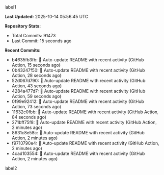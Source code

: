 
label1 
<!-- ACTIVITY_START -->
**Last Updated:** 2025-10-14 05:56:45 UTC

**Repository Stats:**
- Total Commits: 91473
- Last Commit: 15 seconds ago

**Recent Commits:**
- b4635fb3fb: 🤖 Auto-update README with recent activity (GitHub Action, 15 seconds ago)
- 0b43247f50: 🤖 Auto-update README with recent activity (GitHub Action, 28 seconds ago)
- 52d067d790: 🤖 Auto-update README with recent activity (GitHub Action, 43 seconds ago)
- 4284a477d7: 🤖 Auto-update README with recent activity (GitHub Action, 59 seconds ago)
- 0f99e92412: 🤖 Auto-update README with recent activity (GitHub Action, 73 seconds ago)
- 11632c0fbb: 🤖 Auto-update README with recent activity (GitHub Action, 84 seconds ago)
- 271bff75f8: 🤖 Auto-update README with recent activity (GitHub Action, 2 minutes ago)
- 8631c8e58c: 🤖 Auto-update README with recent activity (GitHub Action, 2 minutes ago)
- f9710790e4: 🤖 Auto-update README with recent activity (GitHub Action, 2 minutes ago)
- 4cad103554: 🤖 Auto-update README with recent activity (GitHub Action, 2 minutes ago)
<!-- ACTIVITY_END -->

label2
